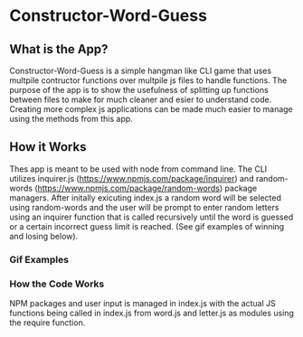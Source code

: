 # Constructor-Word-Guess

## What is the App?

Constructor-Word-Guess is a simple hangman like CLI game that uses multpile contructor functions over multpile js files to handle functions. The purpose of the app is to show the usefulness of splitting up functions between files to make for much cleaner and esier to understand code. Creating more complex js applications can be made much easier to manage using the methods from this app.

## How it Works

Thes app is meant to be used with node from command line. The CLI utilizes inquirer.js (https://www.npmjs.com/package/inquirer) and random-words (https://www.npmjs.com/package/random-words) package managers. After initally exicuting index.js a random word will be selected using random-words and the user will be prompt to enter random letters using an inquirer function that is called recursively until the word is guessed or a certain incorrect guess limit is reached. (See gif examples of winning and losing below).

### Gif Examples



### How the Code Works

NPM packages and user input is managed in index.js with the actual JS functions being called in index.js from word.js and letter.js as modules using the require function. 
